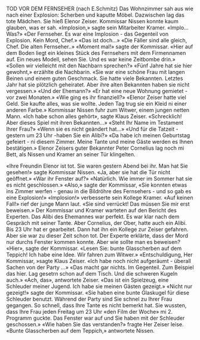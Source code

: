 TOD VOR DEM FERNSEHER (nach E.Schmitz)
Das Wohnzimmer sah aus wie nach einer Explosion: Scherben und kaputte Möbel. Dazwischen lag das tote Mädchen. Sie hieß Elenor Zeiser. Kommissar Nissen konnte kaum glauben, was er sah.
«Implosion,» sagte sein Mitarbeiter Kramer.
«Implo... Was?»
«Der Fernseher. Es war eine Implosion - das Gegenteil von
Explosion. Kein Mord, Chef.» «Das ist doch...»
«Die Fäller sind alle gleich, Chef. Die alten Fernseher..»
«Moment mal!» sagte der Kommissar. «Hier auf dem Boden liegt ein kleines Stück des Fernsehers mit dem Firmennamen auf. Ein neues
Modell, sehen Sie. Und es war keine Zeitbombe drin.» «Sollen wir vielleicht mit den Nachbarn sprechen?»
«Fünf Jahre hat sie hier gewohnt,» erzählte die Nachbarin. «Sie war eine schöne Frau mit langen Beinen und einem guten Geschmack.
Sie hatte viele Bekannten. Letztes Jahr hat sie plötzlich geheiratet. Aber ihre alten Bekannten haben sie nicht vergessen.»
«Und der Ehemann?»
«Er hat eine neue Wohnung gemietet - vor zwei Monaten.»
«Wie ging es ihr finanziell?»
«Elenor Zeiser hatte viel Geld. Sie kaufte alles, was sie wollte.
Jeden Tag trug sie ein Kleid ni einer anderen Farbe.»
Kommissar Nissen fuhr zum Witwer, einem jungen netten Mann. «Ich habe schon alles gehört», sagte Klaus Zeiser. «Schrecklich!
Aber dieses Spiel mit ihren Bekannten...»
«Steht Ihr Name im Testament Ihrer Frau?»
«Wenn sie es nicht geändert hat...»
«Und für die Tatzeit -gestern um 23 Uhr -haben Sie ein Alibi?» «Da habe ich meinen Geburtstag gefeiert - ni diesem Zimmer.
Meine Tante und meine Gäste werden es Ihnen bestätigen.»
Elenor Zeisers guter Bekannter Peter Cornelius lag noch mi Bett, als Nissen und Kramer an seiner Tür klingelten.

«Ihre Freundin Elenor ist tot. Sie waren gestern Abend bei ihr. Man hat Sie gesehen!» sagte Kommissar Nissen.
«Ja, aber sie hat die Tür nicht geöffnet.»
«War ihr Fenster auf?»
«Natürlich. Wie immer im Sommer hat sie es nicht
geschlossen.»
«Also,» sagte der Kommissar, «Sie konnten etwas ins Zimmer
werfen - genau in die Bildröhre des Fernsehers - und so gab es eine Explosion!»
«Implosion!» verbesserte sein Kollege Kramer.
«Auf keinen Fall!» rief der junge Mann laut. «Sie sind verrückt! Das müssen Sie mir erst beweisen.»
Der Kommissar und Kramer warteten auf den Bericht des Experten. Das Alibi des Ehemannes war perfekt. Es war klar nach dem Gespräch mit seiner Tante. Aber Cornelius, der Ober, hatte auch ein Alibi. Bis 23 Uhr hat er gearbeitet. Dann hat ihn ein Kollege zur Zeiser gefahren. Aber sie war zu dieser Zeit schon tot.
Der Experte erklärte, dass der Mord nur durchs Fenster kommen konnte. Aber wie sollte man es beweisen?
«Hier», sagte der Kommissar. «Lesen Sie: bunte Glasscherben auf dem Teppich! Ich habe eine Idee. Wir fahren zum Witwer.»
«Entschuldigung, Her Kommissar, »sagte Klaus Zeiser. «Ich habe noch nicht aufgeräumt - überall Sachen von der Party ...»
«Das macht gar nichts. Im Gegenteil. Zum Beispiel das hier. Lag gesetrn schon auf dem Tisch. Und die schweren Kugeln auch.»
«Ach, das», antwortete Zeiser. «Das ist ein Spielzeug, eine Schleuder meiner Jugend. Ich habe sie meinen Gästen gezeigt.»
«Nicht nur gezeigt!» sagte der Kommissar. «Sie haben eine bunte Glaskugel für diese Schleuder benutzt. Während der Party sind Sie schnel zu Ihrer Frau gegangen. So schnell, dass Ihre Tante es nicht bemerkt hat. Sie wussten, dass Ihre Frau jeden Freitag um 23 Uhr «den Film der Woche» mi 2. Programm guckte. Das Fenster war auf und Sie
haben mit der Schleuder geschossen.»
«Wie haben Sie das verstanden?» fragte Her Zeiser leise.
«Bunte Glasscherben auf dem Teppich,» antwortete Nissen.